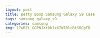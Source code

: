 ```yaml
---
layout: post
title: Betty Boop Samsung Galaxy S9 Case
tags: samsung galaxy s9
categories: samsung
img: 17wRZi_GGPNJXr8h1xX7WlRlcBtSBCpFB
---
```

